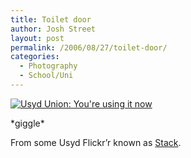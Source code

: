 ```yaml
---
title: Toilet door
author: Josh Street
layout: post
permalink: /2006/08/27/toilet-door/
categories:
  - Photography
  - School/Uni
---
```

<p><a href="http://flickr.com/photos/stack/68508995/"><img src="http://static.flickr.com/20/68508995_0f6032fd12.jpg" alt="Usyd Union: You're using it now" /></a></p>
<p>*giggle*</p>
<p>From some Usyd Flickr&#8217;r known as <a href="http://flickr.com/photos/stack/">Stack</a>.</p>
